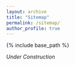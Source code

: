 ```yaml
---
layout: archive
title: "Sitemap"
permalink: /sitemap/
author_profile: true
---
```


{% include base_path %}

*Under Construction*
